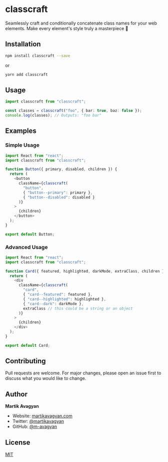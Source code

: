 # classcraft

Seamlessly craft and conditionally concatenate class names for your web elements. Make every element's style truly a masterpiece 🚀

## Installation

```bash
npm install classcraft --save
```

or

```bash
yarn add classcraft
```

## Usage

```typescript
import classcraft from "classcraft";

const classes = classcraft("foo", { bar: true, baz: false });
console.log(classes); // Outputs: "foo bar"
```

## Examples

### Simple Usage

```typescript
import React from "react";
import classcraft from "classcraft";

function Button({ primary, disabled, children }) {
  return (
    <button
      className={classcraft(
        "button",
        { "button--primary": primary },
        { "button--disabled": disabled }
      )}
    >
      {children}
    </button>
  );
}

export default Button;
```

### Advanced Usage

```typescript
import React from "react";
import classcraft from "classcraft";

function Card({ featured, highlighted, darkMode, extraClass, children }) {
  return (
    <div
      className={classcraft(
        "card",
        { "card--featured": featured },
        { "card--highlighted": highlighted },
        { "card--dark": darkMode },
        extraClass // this could be a string or an object
      )}
    >
      {children}
    </div>
  );
}

export default Card;
```

## Contributing

Pull requests are welcome. For major changes, please open an issue first to discuss what you would like to change.

## Author

**Martik Avagyan**

- Website: [martikavagyan.com](https://martikavagyan.com)
- Twitter: [@martikavagyan](https://twitter.com/martikavagyan)
- GitHub: [@m-avagyan](https://github.com/m-avagyan)

## License

[MIT](https://choosealicense.com/licenses/mit/)
